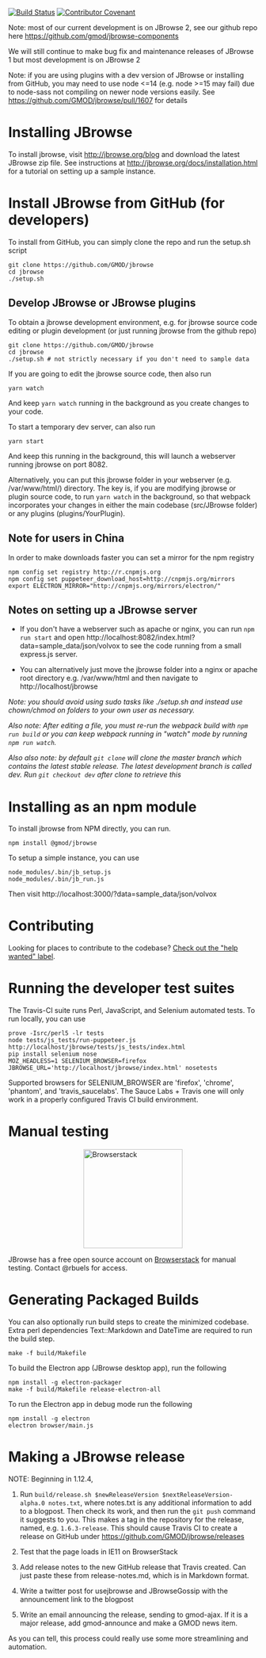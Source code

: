 [![Build Status](https://img.shields.io/github/actions/workflow/status/GMOD/jbrowse/push.yml?branch=master)](https://github.com/GMOD/jbrowse/actions?query=branch%3Amaster+workflow%3APush+)
[![Contributor Covenant](https://img.shields.io/badge/Contributor%20Covenant-v1.4%20adopted-ff69b4.svg)](CODE_OF_CONDUCT.md)

Note: most of our current development is on JBrowse 2, see our github repo here
https://github.com/gmod/jbrowse-components

We will still continue to make bug fix and maintenance releases of JBrowse 1 but
most development is on JBrowse 2

Note: if you are using plugins with a dev version of JBrowse or installing from
GitHub, you may need to use node <=14 (e.g. node >=15 may fail) due to node-sass
not compiling on newer node versions easily. See
https://github.com/GMOD/jbrowse/pull/1607 for details

# Installing JBrowse

To install jbrowse, visit http://jbrowse.org/blog and download the latest
JBrowse zip file. See instructions at http://jbrowse.org/docs/installation.html
for a tutorial on setting up a sample instance.

# Install JBrowse from GitHub (for developers)

To install from GitHub, you can simply clone the repo and run the setup.sh
script

    git clone https://github.com/GMOD/jbrowse
    cd jbrowse
    ./setup.sh

## Develop JBrowse or JBrowse plugins

To obtain a jbrowse development environment, e.g. for jbrowse source code
editing or plugin development (or just running jbrowse from the github repo)

    git clone https://github.com/GMOD/jbrowse
    cd jbrowse
    ./setup.sh # not strictly necessary if you don't need to sample data

If you are going to edit the jbrowse source code, then also run

    yarn watch

And keep `yarn watch` running in the background as you create changes to your
code.

To start a temporary dev server, can also run

    yarn start

And keep this running in the background, this will launch a webserver running
jbrowse on port 8082.

Alternatively, you can put this jbrowse folder in your webserver (e.g.
/var/www/html/) directory. The key is, if you are modifying jbrowse or plugin
source code, to run `yarn watch` in the background, so that webpack incorporates
your changes in either the main codebase (src/JBrowse folder) or any plugins
(plugins/YourPlugin).

## Note for users in China

In order to make downloads faster you can set a mirror for the npm registry

    npm config set registry http://r.cnpmjs.org
    npm config set puppeteer_download_host=http://cnpmjs.org/mirrors
    export ELECTRON_MIRROR="http://cnpmjs.org/mirrors/electron/"

## Notes on setting up a JBrowse server

- If you don't have a webserver such as apache or nginx, you can run
  `npm run start` and open
  http://localhost:8082/index.html?data=sample_data/json/volvox to see the code
  running from a small express.js server.

- You can alternatively just move the jbrowse folder into a nginx or apache root
  directory e.g. /var/www/html and then navigate to http://localhost/jbrowse

_Note: you should avoid using sudo tasks like ./setup.sh and instead use
chown/chmod on folders to your own user as necessary._

_Also note: After editing a file, you must re-run the webpack build with
`npm run build` or you can keep webpack running in "watch" mode by running
`npm run watch`._

_Also also note: by default `git clone` will clone the master branch which
contains the latest stable release. The latest development branch is called dev.
Run `git checkout dev` after clone to retrieve this_

# Installing as an npm module

To install jbrowse from NPM directly, you can run.

    npm install @gmod/jbrowse

To setup a simple instance, you can use

    node_modules/.bin/jb_setup.js
    node_modules/.bin/jb_run.js

Then visit http://localhost:3000/?data=sample_data/json/volvox

# Contributing

Looking for places to contribute to the codebase?
[Check out the "help wanted" label](https://github.com/GMOD/jbrowse/labels/help%20wanted).

# Running the developer test suites

The Travis-CI suite runs Perl, JavaScript, and Selenium automated tests. To run
locally, you can use

    prove -Isrc/perl5 -lr tests
    node tests/js_tests/run-puppeteer.js http://localhost/jbrowse/tests/js_tests/index.html
    pip install selenium nose
    MOZ_HEADLESS=1 SELENIUM_BROWSER=firefox JBROWSE_URL='http://localhost/jbrowse/index.html' nosetests

Supported browsers for SELENIUM_BROWSER are 'firefox', 'chrome', 'phantom', and
'travis_saucelabs'. The Sauce Labs + Travis one will only work in a properly
configured Travis CI build environment.

# Manual testing

<img style="display: block; margin: 1em auto" src="img/browserstack-logo-600x315.png" width="200" alt="Browserstack"/>

JBrowse has a free open source account on
[Browserstack](http://browserstack.com/) for manual testing. Contact @rbuels for
access.

# Generating Packaged Builds

You can also optionally run build steps to create the minimized codebase. Extra
perl dependencies Text::Markdown and DateTime are required to run the build
step.

    make -f build/Makefile

To build the Electron app (JBrowse desktop app), run the following

    npm install -g electron-packager
    make -f build/Makefile release-electron-all

To run the Electron app in debug mode run the following

    npm install -g electron
    electron browser/main.js

# Making a JBrowse release

NOTE: Beginning in 1.12.4,

1. Run
   `build/release.sh $newReleaseVersion $nextReleaseVersion-alpha.0 notes.txt`,
   where notes.txt is any additional information to add to a blogpost. Then
   check its work, and then run the `git push` command it suggests to you. This
   makes a tag in the repository for the release, named, e.g. `1.6.3-release`.
   This should cause Travis CI to create a release on GitHub under
   https://github.com/GMOD/jbrowse/releases

1. Test that the page loads in IE11 on BrowserStack

1. Add release notes to the new GitHub release that Travis created. Can just
   paste these from release-notes.md, which is in Markdown format.

1. Write a twitter post for usejbrowse and JBrowseGossip with the announcement
   link to the blogpost

1. Write an email announcing the release, sending to gmod-ajax. If it is a major
   release, add gmod-announce and make a GMOD news item.

As you can tell, this process could really use some more streamlining and
automation.
